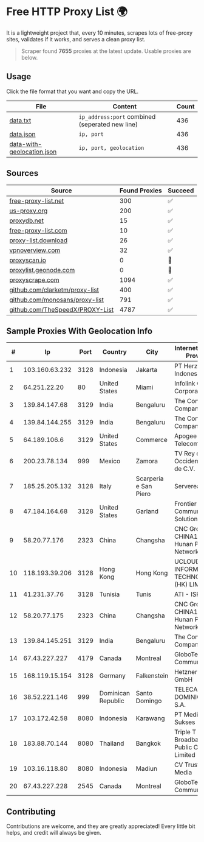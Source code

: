 
# Free HTTP Proxy List 🌍

It is a lightweight project that, every 10 minutes, scrapes lots of free-proxy sites, validates if it works, and serves a clean proxy list.


> Scraper found **7655** proxies at the latest update. Usable proxies are below.

## Usage

Click the file format that you want and copy the URL.


|File|Content|Count|
|----|-------|-----|
|[data.txt](https://raw.githubusercontent.com/themiralay/Proxy-List-World/master/data.txt)|`ip_address:port` combined (seperated new line)|436|
|[data.json](https://raw.githubusercontent.com/themiralay/Proxy-List-World/master/data.json)|`ip, port`|436|
|[data-with-geolocation.json](https://raw.githubusercontent.com/themiralay/Proxy-List-World/master/data-with-geolocation.json)|`ip, port, geolocation`|436|

## Sources

|Source|Found Proxies|Succeed|
|------|-------------|-------|
|[free-proxy-list.net](https://free-proxy-list.net)|300|✅|
|[us-proxy.org](https://www.us-proxy.org)|200|✅|
|[proxydb.net](http://proxydb.net)|15|✅|
|[free-proxy-list.com](https://free-proxy-list.com/?page=&port=&type%5B%5D=http&type%5B%5D=https&up_time=0&search=Search)|10|✅|
|[proxy-list.download](https://www.proxy-list.download/HTTP)|26|✅|
|[vpnoverview.com](https://vpnoverview.com/privacy/anonymous-browsing/free-proxy-servers)|32|✅|
|[proxyscan.io](https://www.proxyscan.io)|0|🚫|
|[proxylist.geonode.com](https://proxylist.geonode.com/api/proxy-list?limit=300&page=1&sort_by=lastChecked&sort_type=desc&protocols=http,https)|0|🚫|
|[proxyscrape.com](https://api.proxyscrape.com/v2/?request=displayproxies&protocol=http&timeout=10000&country=all&ssl=all&anonymity=all)|1094|✅|
|[github.com/clarketm/proxy-list](https://raw.githubusercontent.com/clarketm/proxy-list/master/proxy-list-raw.txt)|400|✅|
|[github.com/monosans/proxy-list](https://raw.githubusercontent.com/monosans/proxy-list/main/proxies/http.txt)|791|✅|
|[github.com/TheSpeedX/PROXY-List](https://raw.githubusercontent.com/TheSpeedX/PROXY-List/master/http.txt)|4787|✅|


## Sample Proxies With Geolocation Info

|#|Ip|Port|Country|City|Internet Service Provider|
|-|--|----|-------|----|-------------------------|
|1|103.160.63.232|3128|Indonesia|Jakarta|PT Herza Digital Indonesia|
|2|64.251.22.20|80|United States|Miami|Infolink Global Corporation|
|3|139.84.147.68|3129|India|Bengaluru|The Constant Company, LLC|
|4|139.84.144.255|3129|India|Bengaluru|The Constant Company, LLC|
|5|64.189.106.6|3129|United States|Commerce|Apogee Telecom Inc.|
|6|200.23.78.134|999|Mexico|Zamora|TV Rey de Occidente, S.A. de C.V.|
|7|185.25.205.132|3128|Italy|Scarperia e San Piero|Servereasy Italy|
|8|47.184.164.68|3128|United States|Garland|Frontier Communications Solutions|
|9|58.20.77.176|2323|China|Changsha|CNC Group CHINA169 Hunan Province Network|
|10|118.193.39.206|3128|Hong Kong|Hong Kong|UCLOUD INFORMATION TECHNOLOGY (HK) LIMITED|
|11|41.231.37.76|3128|Tunisia|Tunis|ATI - ISP|
|12|58.20.77.175|2323|China|Changsha|CNC Group CHINA169 Hunan Province Network|
|13|139.84.145.251|3129|India|Bengaluru|The Constant Company, LLC|
|14|67.43.227.227|4179|Canada|Montreal|GloboTech Communications|
|15|168.119.15.154|3128|Germany|Falkenstein|Hetzner Online GmbH|
|16|38.52.221.146|999|Dominican Republic|Santo Domingo|TELECABLE DOMINICANO, S.A.|
|17|103.172.42.58|8080|Indonesia|Karawang|PT Media Solusi Sukses|
|18|183.88.70.144|8080|Thailand|Bangkok|Triple T Broadband Public Company Limited|
|19|103.16.118.80|8080|Indonesia|Madiun|CV Trustnet Media|
|20|67.43.227.228|2545|Canada|Montreal|GloboTech Communications|



## Contributing

Contributions are welcome, and they are greatly appreciated! Every
little bit helps, and credit will always be given.


